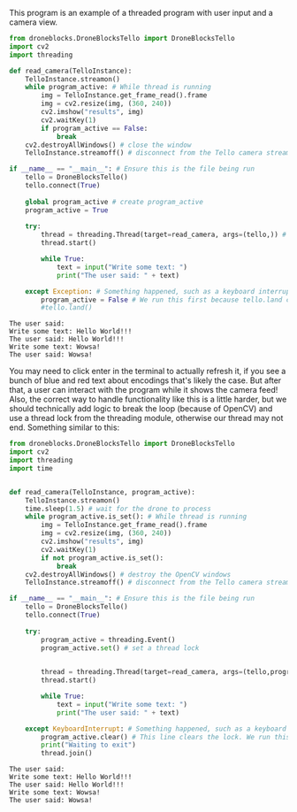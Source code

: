 This program is an example of a threaded program with user input and a camera view.

```Python
from droneblocks.DroneBlocksTello import DroneBlocksTello
import cv2
import threading

def read_camera(TelloInstance):
    TelloInstance.streamon()
    while program_active: # While thread is running
        img = TelloInstance.get_frame_read().frame
        img = cv2.resize(img, (360, 240))
        cv2.imshow("results", img)
        cv2.waitKey(1)
        if program_active == False:
            break
    cv2.destroyAllWindows() # close the window
    TelloInstance.streamoff() # disconnect from the Tello camera stream

if __name__ == "__main__": # Ensure this is the file being run
    tello = DroneBlocksTello()
    tello.connect(True)
    
    global program_active # create program_active
    program_active = True
    
    try:
        thread = threading.Thread(target=read_camera, args=(tello,)) # create thread and pass Tello Object
        thread.start()

        while True:
            text = input("Write some text: ")
            print("The user said: " + text)

    except Exception: # Something happened, such as a keyboard interrupt or error
        program_active = False # We run this first because tello.land can actually error itself, and we want to ensure our thread ends. 
        #tello.land()
```
```text
The user said: 
Write some text: Hello World!!!
The user said: Hello World!!!
Write some text: Wowsa!
The user said: Wowsa!
```

You may need to click enter in the terminal to actually refresh it, if you see a bunch of blue and red text about encodings that's likely the case. But after that, a user can interact with the program while it shows the camera feed! Also, the correct way to handle functionality like this is a little harder, but we should technically add logic to break the loop (because of OpenCV) and use a thread lock from the threading module, otherwise our thread may not end. Something similar to this:

```Python
from droneblocks.DroneBlocksTello import DroneBlocksTello
import cv2
import threading
import time


def read_camera(TelloInstance, program_active):
    TelloInstance.streamon()
    time.sleep(1.5) # wait for the drone to process
    while program_active.is_set(): # While thread is running
        img = TelloInstance.get_frame_read().frame
        img = cv2.resize(img, (360, 240))
        cv2.imshow("results", img)
        cv2.waitKey(1)
        if not program_active.is_set():
            break
    cv2.destroyAllWindows() # destroy the OpenCV windows
    TelloInstance.streamoff() # disconnect from the Tello camera stream

if __name__ == "__main__": # Ensure this is the file being run
    tello = DroneBlocksTello()
    tello.connect(True)
    
    try:
        program_active = threading.Event()
        program_active.set() # set a thread lock
        

        thread = threading.Thread(target=read_camera, args=(tello,program_active)) # create thread and pass Tello Object
        thread.start()

        while True:
            text = input("Write some text: ")
            print("The user said: " + text)

    except KeyboardInterrupt: # Something happened, such as a keyboard interrupt or error
        program_active.clear() # This line clears the lock. We run this first because tello.land can actually error itself, and we want to ensure our thread ends.
        print("Waiting to exit")
        thread.join()
```
```text
The user said: 
Write some text: Hello World!!!
The user said: Hello World!!!
Write some text: Wowsa!
The user said: Wowsa!
```

